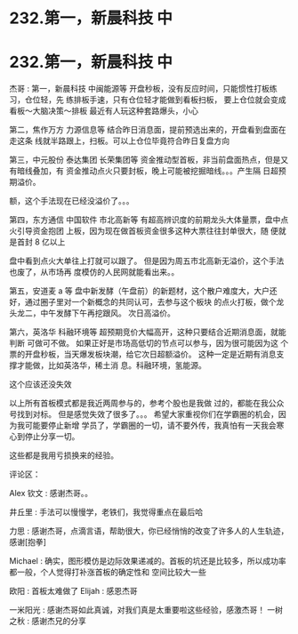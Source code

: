 # 232.第一，新晨科技 中

# 232.第一，新晨科技 中

杰哥 : 第一，新晨科技 中闽能源等 开盘秒板，没有反应时间，只能惯性打板练习，仓位轻，先 练排板手速，只有仓位轻才能做到看板扫板， 要上仓位就会变成看板～大脑决策～排板 最近有人玩这种套路爆头，小心

第二，焦作万方 力源信息等 结合昨日消息面，提前预选出来的，开盘看到盘面在走这条 线就半路跟上，扫板。可以上仓位毕竟符合昨日复盘方向

第三，中元股份 泰达集团 长荣集团等 资金推动型首板，非当前盘面热点，但是又有暗线叠加，有 资金推动点火只要封板，晚上可能被挖掘暗线。。。产生隔 日超预期溢价。

额，这个手法现在已经没溢价了。。。

第四，东方通信 中国软件 市北高新等 有超高辨识度的前期龙头大体量票，盘中点火引导资金抱团 上板，因为现在做首板资金很多这种大票往往封单很大，随 便就是首封 8 亿以上

盘中看到点火大单往上打就可以跟了。 但是因为周五市北高新无溢价，这个手法也废了，从市场再 度模仿的人民网就能看出来。。

第五，安道麦 a 等 盘中新发酵（午盘前）的新题材，这个散户难度大，大户还 好，通过圈子里对一个新概念的共同认可，去参与这个板块 的点火打板，做个龙头龙二，中午发酵下午再挖跟风。 次日高溢价。

第六，英洛华 科融环境等 超预期竞价大幅高开，这种只要结合近期消息面，就能判断 可做可不做。 如果正好是市场高低切的节点可以参与，因为很可能因为这 个票的开盘秒板，当天爆发板块潮，给它次日超额溢价。 这种一定是近期有消息支撑才能做，比如英洛华，稀土消 息。科融环境，氢能源。

这个应该还没失效

以上所有首板模式都是我近两周参与的，参考个股也是我做 过的，都能在我公众号找到对标。 但是感觉失效了很多了。。。 希望大家重视你们在学霸圈的机会，因为我可能要停止新增 学员了，学霸圈的一切，请不要外传，我真怕有一天我会寒 心到停止分享一切。

这些都是我用亏损换来的经验。

评论区：

Alex 钦文 : 感谢杰哥。。

井丘里 : 手法可以慢慢学，老铁们，我觉得重点在最后哈

力思 : 感谢杰哥，点滴言语，帮助很大，你已经悄悄的改变了许多人的人生轨迹，感谢[抱拳]

Michael : 确实，图形模仿是边际效果递减的。首板的坑还是比较多，所以成功率都一般，个人觉得打补涨首板的确定性和 空间比较大一些

欧阳 : 首板太难做了 Elijah : 感恩杰哥

一米阳光 : 感谢杰哥如此真诚，对我们真是太重要啦这些经验，感激杰哥！ 一树之秋 : 感谢杰兄的分享